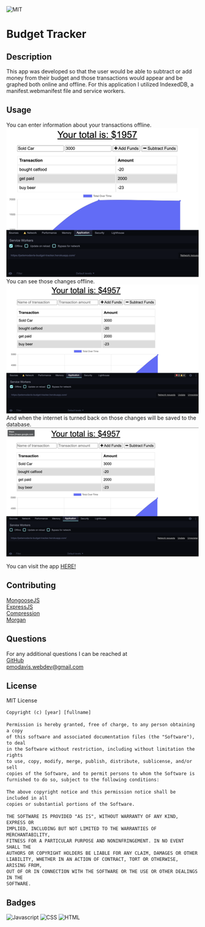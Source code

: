 ![MIT](https://img.shields.io/badge/LICENSE-MIT-green)

# Budget Tracker

## Description

This app was developed so that the user would be able to subtract or add money from their budget and those transactions would appear and be graphed both online and offline. For this application I utilized IndexedDB, a manifest.webmanifest file and service workers.

## Usage

You can enter information about your transactions offline.</br>
![offline](public/images/offline.png)</br>
You can see those changes offline.</br>
![online entered](public/images/offline-entered.png)</br>
And when the internet is turned back on those changes will be saved to the database.</br>
![online](public/images/online.png)</br>

You can visit the app [HERE!](https://petemodavis-budget-tracker.herokuapp.com/)

## Contributing

[MongooseJS](https://mongoosejs.com/)</br>
[ExpressJS](https://expressjs.com/)</br>
[Compression](https://www.npmjs.com/package/compression)</br>
[Morgan](https://www.npmjs.com/package/morgan)</br>

## Questions

For any additional questions I can be reached at </br>[GitHub](https://github.com/PeterMoDavis)</br> pmodavis.webdev@gmail.com

## License

MIT License

    Copyright (c) [year] [fullname]

    Permission is hereby granted, free of charge, to any person obtaining a copy
    of this software and associated documentation files (the "Software"), to deal
    in the Software without restriction, including without limitation the rights
    to use, copy, modify, merge, publish, distribute, sublicense, and/or sell
    copies of the Software, and to permit persons to whom the Software is
    furnished to do so, subject to the following conditions:

    The above copyright notice and this permission notice shall be included in all
    copies or substantial portions of the Software.

    THE SOFTWARE IS PROVIDED "AS IS", WITHOUT WARRANTY OF ANY KIND, EXPRESS OR
    IMPLIED, INCLUDING BUT NOT LIMITED TO THE WARRANTIES OF MERCHANTABILITY,
    FITNESS FOR A PARTICULAR PURPOSE AND NONINFRINGEMENT. IN NO EVENT SHALL THE
    AUTHORS OR COPYRIGHT HOLDERS BE LIABLE FOR ANY CLAIM, DAMAGES OR OTHER
    LIABILITY, WHETHER IN AN ACTION OF CONTRACT, TORT OR OTHERWISE, ARISING FROM,
    OUT OF OR IN CONNECTION WITH THE SOFTWARE OR THE USE OR OTHER DEALINGS IN THE
    SOFTWARE.

## Badges

![Javascript](https://img.shields.io/badge/Javascript-78.5%25-green)
![CSS](https://img.shields.io/badge/CSS-4.6%25-red)
![HTML](https://img.shields.io/badge/HTML-16.9%25-yellow)
